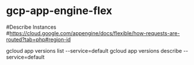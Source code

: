 # gcp-app-engine-flex


#Describe Instances
#https://cloud.google.com/appengine/docs/flexible/how-requests-are-routed?tab=php#region-id

gcloud app versions list --service=default
gcloud app versions describe <version> --service=default
